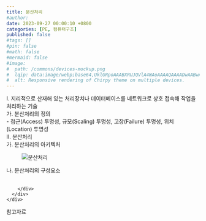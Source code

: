 ```yaml
---
title: 분산처리
#author: 
date: 2023-09-27 00:00:10 +0800
categories: [PE, 컴퓨터구조]
published: false
#tags: []
#pin: false
#math: false
#mermaid: false
#image:
#  path: /commons/devices-mockup.png
#  lqip: data:image/webp;base64,UklGRpoAAABXRUJQVlA4WAoAAAAQAAAADwAABwAAQUxQSDIAAAARL0AmbZurmr57yyIiqE8oiG0bejIYEQTgqiDA9vqnsUSI6H+oAERp2HZ65qP/VIAWAFZQOCBCAAAA8AEAnQEqEAAIAAVAfCWkAALp8sF8rgRgAP7o9FDvMCkMde9PK7euH5M1m6VWoDXf2FkP3BqV0ZYbO6NA/VFIAAAA
#  alt: Responsive rendering of Chirpy theme on multiple devices.
---
```


<div class="post-wrap">
  <div class="para">
    <div class="para-title">
      I. 지리적으로 산재해 있는 처리장치나 데이터베이스를 네트워크로 상호 접속해 작업을 처리하는 기술
    </div>
    <div class="para-cntnt">
      <div class="para">
        <div class="para-title">
          가. 분산처리의 정의
        </div>
        <div class="para-cntnt">
          - 접근(Access) 투명성, 규모(Scaling) 투명성, 고장(Failure) 투명성, 위치(Location) 투명성
        </div>
      </div>
    </div>
  </div>
  
  <div class="para">
    <div class="para-title">
      II. 분산처리
    </div>
    <div class="para-cntnt">
      <div class="para">
        <div class="para-title">
          가. 분산처리의 아키텍처
        </div>
        <div class="para-cntnt">
          <figure class="post-figure">
            <img src="/assets/img/posts/분산처리.png" alt="분산처리">
<!--            <figcaption>Source: Unveiling the Metaverse: Exploring Emerging Trends, Multifaceted Perspectives, and Future Challenges</figcaption>-->
          </figure>
        </div>
      </div>
      <div class="para">
        <div class="para-title">
          나. 분산처리의 구성요소
        </div>
        <div class="para-cntnt">
          <table class="post-table">
          </table>
          
        </div>
      </div>
    </div>
  </div>

  <div class="refr-wrap">
    <div class="refr-title">
        참고자료
    </div>
    <ol class="refr-list">
    <!--    <li>(나현식, 최대선) <a target="_blank" href="https://scienceon.kisti.re.kr/commons/util/originalView.do?cn=JAKO202225948430499&oCn=JAKO202225948430499&dbt=JAKO&journal=NJOU00291864">메타버스 보안 위협 요소 및 대응 방안 검토</a></li>-->
    <!--    <li>(M. Uddin, S. Manickam, H. Ullah, M. Obaidat and A. Dandoush) <a target="_blank" href="https://ieeexplore.ieee.org/abstract/document/10138386">Unveiling the Metaverse: Exploring Emerging Trends, Multifaceted Perspectives, and Future Challenges</a></li>-->
    </ol>
  </div>
</div>

